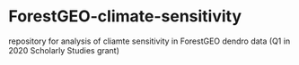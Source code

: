 # ForestGEO-climate-sensitivity
repository for analysis of cliamte sensitivity in ForestGEO dendro data (Q1 in 2020 Scholarly Studies grant)

